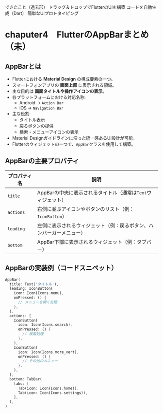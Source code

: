 できたこと（過去形）
ドラッグ＆ドロップでFlutterのUIを構築
コードを自動生成（Dart）
簡単なUIプロトタイピング



 
# chaputer4　FlutterのAppBarまとめ（未）

## AppBarとは

- Flutterにおける **Material Design** の構成要素の一つ。
- スマートフォンアプリの **画面上部** に表示される領域。
- 主な目的は **画面タイトルや操作アイコンの表示**。
- 各プラットフォームにおける対応名称:
  - Android → `Action Bar`
  - iOS → `Navigation Bar`
- 主な役割:
  - タイトル表示
  - 戻るボタンの提供
  - 検索・メニューアイコンの表示
- Material Designガイドラインに沿った統一感あるUI設計が可能。
- Flutterのウィジェットの一つで、`AppBar`クラスを使用して構築。

## AppBarの主要プロパティ

| プロパティ名 | 説明 |
|--------------|------|
| `title` | AppBarの中央に表示されるタイトル（通常は`Text`ウィジェット） |
| `actions` | 右側に並ぶアイコンやボタンのリスト（例：`IconButton`） |
| `leading` | 左側に表示されるウィジェット（例：戻るボタン、ハンバーガーメニュー） |
| `bottom` | AppBar下部に表示されるウィジェット（例：タブバー） |

## AppBarの実装例（コードスニペット）

```dart
AppBar(
  title: Text('タイトル'),
  leading: IconButton(
    icon: Icon(Icons.menu),
    onPressed: () {
      // メニューを開く処理
    },
  ),
  actions: [
    IconButton(
      icon: Icon(Icons.search),
      onPressed: () {
        // 検索処理
      },
    ),
    IconButton(
      icon: Icon(Icons.more_vert),
      onPressed: () {
        // その他のメニュー
      },
    ),
  ],
  bottom: TabBar(
    tabs: [
      Tab(icon: Icon(Icons.home)),
      Tab(icon: Icon(Icons.settings)),
    ],
  ),
)

